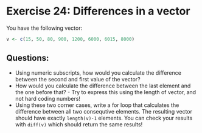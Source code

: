 # Exercise 24: Differences in a vector

You have the following vector:
```R
v <- c(15, 50, 80, 900, 1200, 6000, 6015, 8000)
```

## Questions:
- Using numeric subscripts, how would you calculate the difference between the second and first value of the vector?
- How would you calculate the difference between the last element and the one before that? - Try to express this using the length of vector, and not hard coding numbers!
- Using these two corner cases, write a for loop that calculates the difference between all two consequtive elements.
The resulting vector should have exactly `length(v)-1` elements. You can check your results with `diff(v)` which should return the same results!

